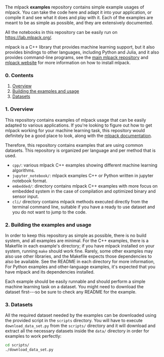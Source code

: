 The mlpack **examples** repository contains simple example usages of mlpack.
You can take the code here and adapt it into your application, or compile it and
see what it does and play with it. Each of the examples are meant to be as
simple as possible, and they are extensively documented.

All the notebooks in this repository can be easily run on
https://lab.mlpack.org/.

mlpack is a C++ library that provides machine learning support, but it also
provides bindings to other languages, including Python and Julia, and it also
provides command-line programs, see the [main mlpack
repository](https://github.com/mlpack/mlpack) and [mlpack
website](https://www.mlpack.org/) for more information on how to install mlpack.

### 0. Contents

  1. [Overview](#1-overview)
  2. [Building the examples and usage](#2-Building-the-examples-and-usage)
  3. [Datasets](#3-datasets)

###  1. Overview

This repository contains examples of mlpack usage that can be easily adapted to
various applications.  If you're looking to figure out how to get mlpack working
for your machine learning task, this repository would definitely be a good place
to look, along with the [mlpack
documentation](https://www.mlpack.org/docs.html).

Therefore, this repository contains examples that are using common datasets.
This repository is organized per language and per method that is used. 

* `cpp/`: various mlpack C++ examples showing different machine learning
  algorithms. 
* `jupyter_notebook/`: mlpack examples C++ or Python written in jupyter
  notebook format.
* `embedded/`: directory contains mlpack C++ examples with more focus on
  embedded system in the case of compilation and optimized binary and sensor
  input. 
* `cli/` directory contains mlpack methods executed directly from the terminal
  command line, suitable if you have a ready to use dataset and you do not want
  to jump to the code.

### 2. Building the examples and usage

In order to keep this repository as simple as possible, there is no build
system, and all examples are minimal.  For the C++ examples, there is a Makefile
in each example's directory; if you have mlpack installed on your system,
running `make` should work fine.  Rarely, some other examples may also use other
libraries, and the Makefile expects those dependencies to also be available.
See the README in each directory for more information, For Python examples and
other-language examples, it's expected that you have mlpack and its
dependencies installed.

Each example should be easily runnable and should perform a simple machine
learning task on a dataset.  You might need to download the dataset first---so
be sure to check any README for the example.

### 3. Datasets

All the required dataset needed by the examples can be downloaded using the
provided script in the `scripts` directory. You will have to execute
`download_data_set.py` from the `scripts/` directory and it will download and
extract all the necessary datasets inside the `data/` directory in order for
examples to work perfectly:

```sh
cd scripts/
./download_data_set.py
```
